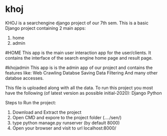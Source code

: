 # khoj
KHOJ is a searchengine django project of our 7th sem.
This is a basic Django project containing 2 main apps:
1. home
2. admin

#HOME
This app is the main user interaction app for the user/clients. It contains the interface of the search engine home page and result page.

#khojadmin
This app is is the admin app of our project and contains the features like:
  Web Crawling
  Databse Saving
  Data Filtering
  And many other databse accesses.
 
 
This file is uploaded along with all the data. To run this project you most have the following (of latest version as possible initial-2020):
  Django
  Python
  
  
 Steps to Run the project:
 1. Download and Extract the project
 2. Open CMD and expore to the project folder (..../sen/)
 3. type python manage.py runserver (by default 8000)
 4. Open your browser and visit to url localhost:8000/
